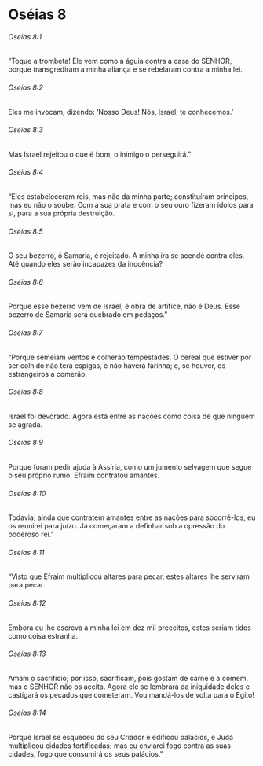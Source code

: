# Oséias 8

###### Oséias 8:1

“Toque a trombeta! Ele vem como a águia contra a casa do SENHOR, porque transgrediram a minha aliança e se rebelaram contra a minha lei.

###### Oséias 8:2

Eles me invocam, dizendo: ‘Nosso Deus! Nós, Israel, te conhecemos.’

###### Oséias 8:3

Mas Israel rejeitou o que é bom; o inimigo o perseguirá.”

###### Oséias 8:4

“Eles estabeleceram reis, mas não da minha parte; constituíram príncipes, mas eu não o soube. Com a sua prata e com o seu ouro fizeram ídolos para si, para a sua própria destruição.

###### Oséias 8:5

O seu bezerro, ó Samaria, é rejeitado. A minha ira se acende contra eles. Até quando eles serão incapazes da inocência?

###### Oséias 8:6

Porque esse bezerro vem de Israel; é obra de artífice, não é Deus. Esse bezerro de Samaria será quebrado em pedaços.”

###### Oséias 8:7

“Porque semeiam ventos e colherão tempestades. O cereal que estiver por ser colhido não terá espigas, e não haverá farinha; e, se houver, os estrangeiros a comerão.

###### Oséias 8:8

Israel foi devorado. Agora está entre as nações como coisa de que ninguém se agrada.

###### Oséias 8:9

Porque foram pedir ajuda à Assíria, como um jumento selvagem que segue o seu próprio rumo. Efraim contratou amantes.

###### Oséias 8:10

Todavia, ainda que contratem amantes entre as nações para socorrê-los, eu os reunirei para juízo. Já começaram a definhar sob a opressão do poderoso rei.”

###### Oséias 8:11

“Visto que Efraim multiplicou altares para pecar, estes altares lhe serviram para pecar.

###### Oséias 8:12

Embora eu lhe escreva a minha lei em dez mil preceitos, estes seriam tidos como coisa estranha.

###### Oséias 8:13

Amam o sacrifício; por isso, sacrificam, pois gostam de carne e a comem, mas o SENHOR não os aceita. Agora ele se lembrará da iniquidade deles e castigará os pecados que cometeram. Vou mandá-los de volta para o Egito!

###### Oséias 8:14

Porque Israel se esqueceu do seu Criador e edificou palácios, e Judá multiplicou cidades fortificadas; mas eu enviarei fogo contra as suas cidades, fogo que consumirá os seus palácios.”

